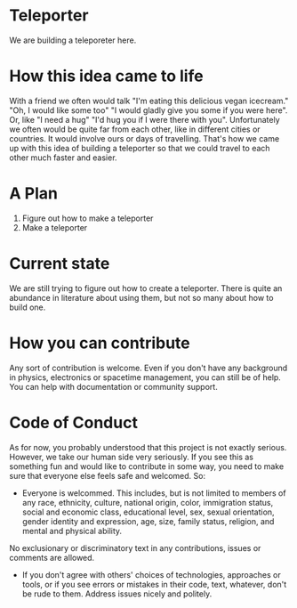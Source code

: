 # Teleporter
We are building a teleporeter here.

# How this idea came to life
With a friend we often would talk "I'm eating this delicious vegan icecream." "Oh, I would like some too" "I would gladly give you some if you were here". 
Or, like "I need a hug" "I'd hug you if I were there with you". 
Unfortunately we often would be quite far from each other, like in different cities or countries. It would involve ours or days of travelling. 
That's how we came up with this idea of building a teleporter so that we could travel to each other much faster and easier.

# A Plan
1. Figure out how to make a teleporter
2. Make a teleporter

# Current state
We are still trying to figure out how to create a teleporter. There is quite an abundance in literature about using them, but not so many about how to build one. 

# How you can contribute
Any sort of contribution is welcome. Even if you don't have any background in physics, electronics or spacetime management, you can still be of help. You can help with documentation or community support. 

# Code of Conduct
As for now, you probably understood that this project is not exactly serious. However, we take our human side very seriously. If you see this as something fun and would like to contribute in some way, you need to make sure that everyone else feels safe and welcomed. So:
* Everyone is welcommed. This includes, but is not limited to members of any race, ethnicity, culture, national origin, color, immigration status, social and economic class, educational level, sex, sexual orientation, gender identity and expression, age, size, family status, religion, and mental and physical ability.

No exclusionary or discriminatory text in any contributions, issues or comments are allowed. 

* If you don't agree with others' choices of technologies, approaches or tools, or if you see errors or mistakes in their code, text, whatever, don't be rude to them. Address issues nicely and politely.
